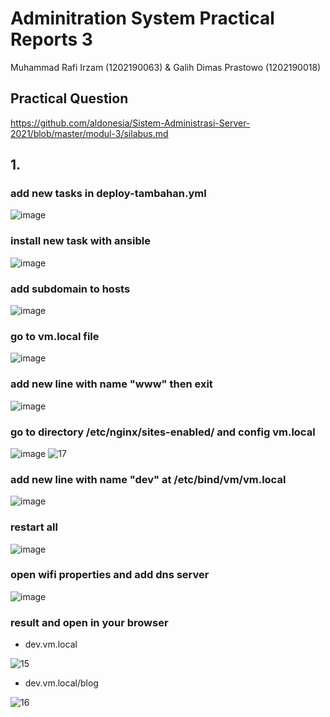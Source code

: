 # Adminitration System Practical Reports 3
Muhammad Rafi Irzam (1202190063) & Galih Dimas Prastowo (1202190018)
## Practical Question
https://github.com/aldonesia/Sistem-Administrasi-Server-2021/blob/master/modul-3/silabus.md
## 1. 
### add new tasks in deploy-tambahan.yml
![image](https://user-images.githubusercontent.com/83237598/146463146-1368eb2e-ed1e-409f-83d9-303db5f4dd3a.png)

### install new task with ansible
![image](https://user-images.githubusercontent.com/83237598/146463205-e09605c9-d396-4e71-9d07-f21ca95cf988.png)

### add subdomain to hosts
![image](https://user-images.githubusercontent.com/83237598/146463262-a2cd8c4c-f7ad-4217-a03e-dd7f437343be.png)

### go to vm.local file
![image](https://user-images.githubusercontent.com/83237598/146463420-87ed7a6f-7b65-43f7-bb5f-fa35d26a986a.png)

### add new line with name "www" then exit
![image](https://user-images.githubusercontent.com/83237598/146463505-b9bd5b3a-6eac-4f08-8409-36809683588d.png)

### go to directory /etc/nginx/sites-enabled/ and config vm.local
![image](https://user-images.githubusercontent.com/83237598/146463590-d0e16664-3c4e-4ac3-918c-7d34871ba3fc.png)
![17](https://user-images.githubusercontent.com/92965284/146470959-e9d1e36c-6260-4abd-ae3f-88b556eae230.png)

### add new line with name "dev" at /etc/bind/vm/vm.local
![image](https://user-images.githubusercontent.com/83237598/146463716-f109277e-9ea8-4525-83ea-c808bca1b42b.png)

### restart all
![image](https://user-images.githubusercontent.com/83237598/146463842-d7842b82-b842-4923-ab8d-594b96bbdfd4.png)

### open wifi properties and add dns server
![image](https://user-images.githubusercontent.com/83237598/146463942-c11906d2-84ed-401d-af9e-573afe879571.png)

### result and open in your browser
  - dev.vm.local

![15](https://user-images.githubusercontent.com/92965284/146470544-8fd6263d-0581-471d-ba43-dc6e489e50c3.png)

  - dev.vm.local/blog
 
![16](https://user-images.githubusercontent.com/92965284/146470553-2916ce07-1ed9-4665-9e48-e3b1774dbe69.png)
